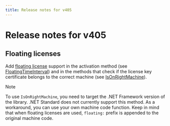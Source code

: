```yaml
---
title: Release notes for v405
---
```


# Release notes for v405

## Floating licenses
Add [floating license](https://help.cryptolens.io/licensing-models/floating) support in the activation method (see [FloatingTimeInterval](/api/dotnet/api/SKM.V3.Models.ActivateModel.html#SKM_V3_Models_ActivateModel_FloatingTimeInterval)) and in the methods that check if the license key certificate belongs to the correct machine (see [IsOnRightMachine](/api/dotnet/api/SKM.V3.Methods.Helpers.html#methods)).

> [!NOTE]
> To use `IsOnRightMachine`, you need to target the .NET Framework version of the library. .NET Standard does not currently support this method. As a workaround, you can use your own machine code function. Keep in mind that when floating licenses are used, `floating:` prefix is appended to the original machine code.